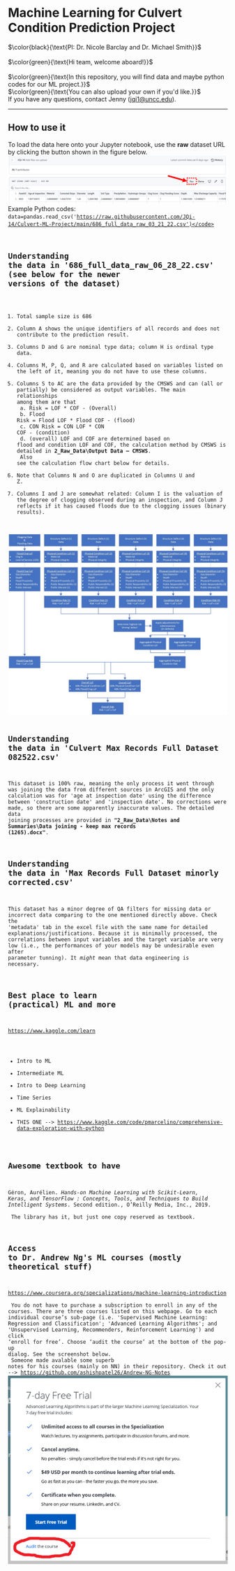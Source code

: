 # Machine Learning for Culvert Condition Prediction Project
$\color{black}{\text{PI: Dr. Nicole Barclay and Dr. Michael Smith}}$<br/>
<br/>
$\color{green}{\text{Hi team, welcome aboard!}}$<br/>
<br/>
$\color{green}{\text{In this repository, you will find data and maybe python codes for our ML project.}}$<br/>
$\color{green}{\text{You can also upload your own if you'd like.}}$<br/>
If you have any questions, contact Jenny (jqi1@uncc.edu).


***

## How to use it
To load the data here onto your Jupyter notebook, use the **raw** dataset URL by clicking the button shown in the figure below.<br/>
<img src="https://github.com/JQi-14/Culvert-ML-Project/blob/main/Misc./note.png?raw=true" />
Example Python codes:<br/>
<code>data=pandas.read_csv('https://raw.githubusercontent.com/JQi-14/Culvert-ML-Project/main/686_full_data_raw_03_21_22.csv')</code><br/>

## Understanding the data in '686_full_data_raw_06_28_22.csv' (see below for the newer versions of the dataset)
1. Total sample size is 686<br/>
2. Column A shows the unique identifiers of all records and does not contribute to the prediction result. <br/>
3. Columns D and G are nominal type data; column H is ordinal type data.<br/>
4. Columns M, P, Q, and R are calculated based on variables listed on the left of it, meaning you do not have to use these columns.<br/>
5. Columns S to AC are the data provided by the CMSWS and can (all or partially) be considered as output variables. The main relationships among them are that <br/>
         a. Risk = LOF * COF    - (Overall)<br/>
         b. Flood Risk = Flood LOF * Flood COF  - (flood)<br/>
         c. CON Risk = CON LOF * CON COF  - (condition)<br/>
         d. (overall) LOF and COF are determined based on flood and condition LOF and COF, the calculation method by CMSWS is detailed in **2_Raw_Data\Output Data – CMSWS**.<br/> Also see the calculation flow chart below for details.<br/>
6. Note that Columns N and O are duplicated in Columns U and Z.<br/>
7. Columns I and J are somewhat related: Column I is the valuation of the degree of clogging observed during an inspection, and Column J reflects if it has caused floods due to the clogging issues (binary results). <br/>
<img src="https://github.com/JQi-14/Culvert-ML-Project/blob/main/Misc./Calculations%20Flow%20Chart.jpg?raw=true" />

## Understanding the data in 'Culvert Max Records Full Dataset 082522.csv'
This dataset is 100% raw, meaning the only process it went through was joining the data from different sources in ArcGIS and the only calculation was for 'age at inspection date' using the difference between 'construction date' and 'inspection date'. No corrections were made, so there are some apparently inaccurate values. The detailed data joining processes are provided in **"2_Raw_Data\Notes and Summaries\Data joining - keep max records (1265).docx"**.</br>

## Understanding the data in 'Max Records Full Dataset minorly corrected.csv'
This dataset has a minor degree of QA filters for missing data or incorrect data comparing to the one mentioned directly above. Check the 'metadata' tab in the excel file with the same name for detailed explanations/justifications. Because it is minimally processed, the correlations between input variables and the target variable are very low (i.e., the performances of your models may be undesirable even after parameter tunning). It *might* mean that data engineering is necessary. <br/>

## Best place to learn (practical) ML and more
https://www.kaggle.com/learn 
* Intro to ML
* Intermediate ML
* Intro to Deep Learning
* Time Series
* ML Explainability 
* THIS ONE --> https://www.kaggle.com/code/pmarcelino/comprehensive-data-exploration-with-python

## Awesome textbook to have
Géron, Aurélien. *Hands-on Machine Learning with Scikit-Learn, Keras, and TensorFlow : Concepts, Tools, and Techniques to Build Intelligent Systems*. Second edition., O’Reilly Media, Inc., 2019. <br/> The library has it, but just one copy reserved as textbook.

## Access to Dr. Andrew Ng's ML courses (mostly theoretical stuff) 
https://www.coursera.org/specializations/machine-learning-introduction <br/>
You do not have to purchase a subscription to enroll in any of the courses. There are three courses listed on this webpage. 
Go to each individual course’s sub-page (i.e. 'Supervised Machine Learning: Regression and Classification'; 'Advanced Learning Algorithms'; and 'Unsupervised Learning, Recommenders, Reinforcement Learning') and click ‘enroll for free’. Choose ‘audit the course’ at the bottom of the pop-up dialog. See the screenshot below.<br/>
Someone made avalable some superb notes for his courses (mainly on NN) in their repository. Check it out --> https://github.com/ashishpatel26/Andrew-NG-Notes
<img src="https://github.com/JQi-14/Culvert-ML-Project/blob/main/Misc./corsara.png?raw=true" />
